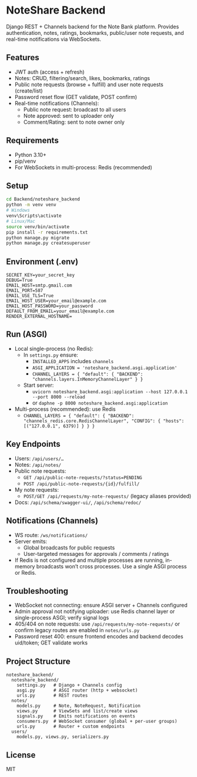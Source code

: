 # NoteShare Backend

Django REST + Channels backend for the Note Bank platform. Provides authentication, notes, ratings, bookmarks, public/user note requests, and real-time notifications via WebSockets.

## Features
- JWT auth (access + refresh)
- Notes: CRUD, filtering/search, likes, bookmarks, ratings
- Public note requests (browse + fulfill) and user note requests (create/list)
- Password reset flow (GET validate, POST confirm)
- Real-time notifications (Channels):
  - Public note request: broadcast to all users
  - Note approved: sent to uploader only
  - Comment/Rating: sent to note owner only

## Requirements
- Python 3.10+
- pip/venv
- For WebSockets in multi-process: Redis (recommended)

## Setup
```bash
cd Backend/noteshare_backend
python -m venv venv
# Windows
venv\Scripts\activate
# Linux/Mac
source venv/bin/activate
pip install -r requirements.txt
python manage.py migrate
python manage.py createsuperuser
```

## Environment (.env)
```
SECRET_KEY=your_secret_key
DEBUG=True
EMAIL_HOST=smtp.gmail.com
EMAIL_PORT=587
EMAIL_USE_TLS=True
EMAIL_HOST_USER=your_email@example.com
EMAIL_HOST_PASSWORD=your_password
DEFAULT_FROM_EMAIL=your_email@example.com
RENDER_EXTERNAL_HOSTNAME=
```

## Run (ASGI)
- Local single-process (no Redis):
  - In `settings.py` ensure:
    - `INSTALLED_APPS` includes `channels`
    - `ASGI_APPLICATION = 'noteshare_backend.asgi.application'`
    - `CHANNEL_LAYERS = { "default": { "BACKEND": "channels.layers.InMemoryChannelLayer" } }`
  - Start server:
    - `uvicorn noteshare_backend.asgi:application --host 127.0.0.1 --port 8000 --reload`
    - or `daphne -p 8000 noteshare_backend.asgi:application`
- Multi-process (recommended): use Redis
  - `CHANNEL_LAYERS = { "default": { "BACKEND": "channels_redis.core.RedisChannelLayer", "CONFIG": { "hosts": [("127.0.0.1", 6379)] } } }`

## Key Endpoints
- Users: `/api/users/…`
- Notes: `/api/notes/`
- Public note requests:
  - `GET /api/public-note-requests/?status=PENDING`
  - `POST /api/public-note-requests/{id}/fulfill/`
- My note requests:
  - `POST/GET /api/requests/my-note-requests/` (legacy aliases provided)
- Docs: `/api/schema/swagger-ui/`, `/api/schema/redoc/`

## Notifications (Channels)
- WS route: `/ws/notifications/`
- Server emits:
  - Global broadcasts for public requests
  - User-targeted messages for approvals / comments / ratings
- If Redis is not configured and multiple processes are running, in-memory broadcasts won’t cross processes. Use a single ASGI process or Redis.

## Troubleshooting
- WebSocket not connecting: ensure ASGI server + Channels configured
- Admin approval not notifying uploader: use Redis channel layer or single-process ASGI; verify signal logs
- 405/404 on note requests: use `/api/requests/my-note-requests/` or confirm legacy routes are enabled in `notes/urls.py`
- Password reset 400: ensure frontend encodes and backend decodes uid/token; GET validate works

## Project Structure
```
noteshare_backend/
  noteshare_backend/
    settings.py   # Django + Channels config
    asgi.py       # ASGI router (http + websocket)
    urls.py       # REST routes
  notes/
    models.py     # Note, NoteRequest, Notification
    views.py      # ViewSets and list/create views
    signals.py    # Emits notifications on events
    consumers.py  # WebSocket consumer (global + per-user groups)
    urls.py       # Router + custom endpoints
  users/
    models.py, views.py, serializers.py
```

## License
MIT
